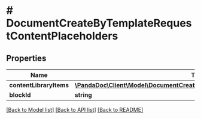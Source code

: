 # # DocumentCreateByTemplateRequestContentPlaceholders

## Properties

Name | Type | Description | Notes
------------ | ------------- | ------------- | -------------
**contentLibraryItems** | [**\PandaDoc\Client\Model\DocumentCreateByTemplateRequestContentLibraryItems[]**](DocumentCreateByTemplateRequestContentLibraryItems.md) |  | [optional]
**blockId** | **string** |  |

[[Back to Model list]](../../README.md#models) [[Back to API list]](../../README.md#endpoints) [[Back to README]](../../README.md)
